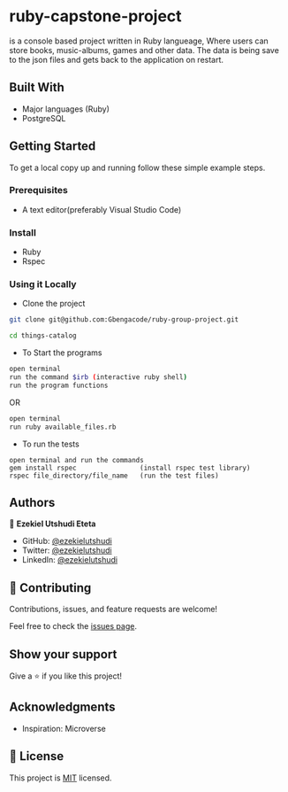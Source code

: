 # ruby-capstone-project
 is a console based project written in Ruby langueage, Where users can store books, music-albums, games and other data. The data is being save to the json files and gets back to the application on restart.

## Built With

- Major languages (Ruby)
- PostgreSQL

## Getting Started

To get a local copy up and running follow these simple example steps.

### Prerequisites
- A text editor(preferably Visual Studio Code)

### Install
- Ruby
- Rspec

### Using it Locally

- Clone the project

```bash 
git clone git@github.com:Gbengacode/ruby-group-project.git

cd things-catalog
```

- To Start the programs
```bash
open terminal
run the command $irb (interactive ruby shell)
run the program functions
```

OR 

```bash
open terminal
run ruby available_files.rb
```

- To run the tests
```baash
open terminal and run the commands
gem install rspec                (install rspec test library)
rspec file_directory/file_name   (run the test files)
```

## Authors

👤 **Ezekiel Utshudi Eteta**

- GitHub: [@ezekielutshudi](https://github.com/EzekielUtshudi)
- Twitter: [@ezekielutshudi](https://twitter.com/UtshudiEzekiel)
- LinkedIn: [@ezekielutshudi](https://www.linkedin.com/in/ezekiel-utshudi-195782162/)


## 🤝 Contributing

Contributions, issues, and feature requests are welcome!

Feel free to check the [issues page]().

## Show your support

Give a ⭐️ if you like this project!

## Acknowledgments

- Inspiration: Microverse

## 📝 License

This project is [MIT](./LICENSE.md) licensed.